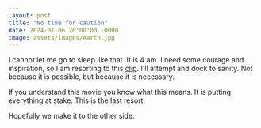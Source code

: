 ```yaml
---
layout: post
title: "No time for caution"
date: 2024-01-06 20:00:00 -0000
image: assets/images/earth.jpg
---
```


I cannot let me go to sleep like that. It is 4 am. I need some courage and inspiration, so I am resorting to this <a href="https://www.youtube.com/watch?v=a3lcGnMhvsA&ref=www.belligerent-buffoon.com" target="main">clip</a>. I'll attempt and dock to sanity. Not because it is possible, but because it is necessary.

If you understand this movie you know what this means. It is putting everything at stake. This is the last resort.

Hopefully we make it to the other side.